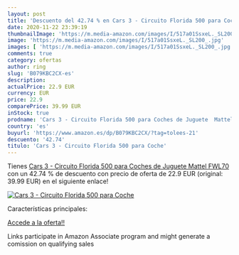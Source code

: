 ```yaml
---
layout: post
title: 'Descuento del 42.74 % en Cars 3 - Circuito Florida 500 para Coche'
date: 2020-11-22 23:39:19
thumbnailImage: 'https://m.media-amazon.com/images/I/517a01SsxeL._SL200_.jpg'
image: 'https://m.media-amazon.com/images/I/517a01SsxeL._SL200_.jpg'
images: [ 'https://m.media-amazon.com/images/I/517a01SsxeL._SL200_.jpg' ]
comments: true
category: ofertas
author: ring
slug: 'B079KBC2CX-es'
description:
actualPrice: 22.9 EUR
currency: EUR
price: 22.9
comparePrice: 39.99 EUR
inStock: true
prodname: 'Cars 3 - Circuito Florida 500 para Coches de Juguete  Mattel FWL70 '
country: 'es'
buyurl: 'https://www.amazon.es/dp/B079KBC2CX/?tag=tolees-21'
descuento: '42.74'
titulo: 'Cars 3 - Circuito Florida 500 para Coche'
---
```


Tienes [Cars 3 - Circuito Florida 500 para Coches de Juguete  Mattel FWL70 ](https://www.amazon.es/dp/B079KBC2CX/?tag=tolees-21) con un 42.74 % de descuento con precio de oferta de 22.9 EUR (original: 39.99 EUR) en el siguiente enlace!

[![Cars 3 - Circuito Florida 500 para Coche](https://m.media-amazon.com/images/I/517a01SsxeL._SL200_.jpg)](https://www.amazon.es/dp/B079KBC2CX/?tag=tolees-21)

Características principales:


[Accede a la oferta!!](https://www.amazon.es/dp/B079KBC2CX/?tag=tolees-21)

Links participate in Amazon Associate program and might generate a comission on qualifying sales


